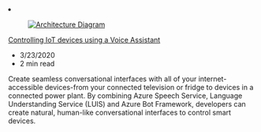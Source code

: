 <!-- Thie file is automatically generated by build/architectures/build_index.py.  Any updates will be lost. -->
<li class="grid-item item-column" data-categories="Internet of Things ">
<article class="card">
    <div class="card-header has-margin-bottom-none" aria-hidden="true">
        <figure class="image diagram has-height-175 has-overflow-hidden level">
            <a href="/azure/architecture/solution-ideas/articles/iot-devices"><img src="/azure/architecture/browse/thumbs/iot-devices.png" class="diagram" alt="Architecture Diagram" data-linktype="relative-path"></a>
        </figure>
    </div>
    <div class="card-content">
        <a class="card-content-title has-margin-top-none" href="/azure/architecture/solution-ideas/articles/iot-devices">
            <p>Controlling IoT devices using a Voice Assistant</p>
        </a>
        <ul class="card-content-metadata">
            <li>3/23/2020</li>
            <li>2 min read</li>
        </ul>
        <p class="card-content-description">Create seamless conversational interfaces with all of your internet-accessible devices-from your connected television or fridge to devices in a connected power plant. By combining Azure Speech Service, Language Understanding Service (LUIS) and Azure Bot Framework, developers can create natural, human-like conversational interfaces to control smart devices.</p>
        <div class="bottom-to-top-fade is-hidden-mobile"></div>
    </div>
</article>
</li>
